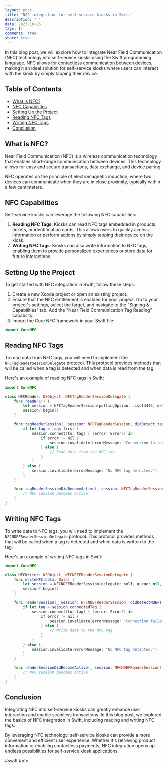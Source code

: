 ```yaml
---
layout: post
title: "NFC integration for self-service kiosks in Swift"
description: " "
date: 2023-10-05
tags: []
comments: true
share: true
---
```


In this blog post, we will explore how to integrate Near Field Communication (NFC) technology into self-service kiosks using the Swift programming language. NFC allows for contactless communication between devices, making it an ideal solution for self-service kiosks where users can interact with the kiosk by simply tapping their device.

## Table of Contents
- [What is NFC?](#what-is-nfc)
- [NFC Capabilities](#nfc-capabilities)
- [Setting Up the Project](#setting-up-the-project)
- [Reading NFC Tags](#reading-nfc-tags)
- [Writing NFC Tags](#writing-nfc-tags)
- [Conclusion](#conclusion)

## What is NFC?
Near Field Communication (NFC) is a wireless communication technology that enables short-range communication between devices. This technology allows for easy and secure transactions, data exchange, and device pairing.

NFC operates on the principle of electromagnetic induction, where two devices can communicate when they are in close proximity, typically within a few centimeters.

## NFC Capabilities
Self-service kiosks can leverage the following NFC capabilities:

1. **Reading NFC Tags**: Kiosks can read NFC tags embedded in products, tickets, or identification cards. This allows users to quickly access information or perform actions by simply tapping their device on the kiosk.
2. **Writing NFC Tags**: Kiosks can also write information to NFC tags, enabling them to provide personalized experiences or store data for future interactions.

## Setting Up the Project
To get started with NFC integration in Swift, follow these steps:

1. Create a new Xcode project or open an existing project.
2. Ensure that the NFC entitlement is enabled for your project. Go to your project's settings, select the target, and navigate to the "Signing & Capabilities" tab. Add the "Near Field Communication Tag Reading" capability.
3. Import the Core NFC framework in your Swift file: 
```swift
import CoreNFC
```

## Reading NFC Tags
To read data from NFC tags, you will need to implement the `NFCTagReaderSessionDelegate` protocol. This protocol provides methods that will be called when a tag is detected and when data is read from the tag.

Here's an example of reading NFC tags in Swift:
```swift
import CoreNFC

class NFCReader: NSObject, NFCTagReaderSessionDelegate {
    func readNFC() {
        let session = NFCTagReaderSession(pollingOption: .iso14443, delegate: self)
        session?.begin()
    }

    func tagReaderSession(_ session: NFCTagReaderSession, didDetect tags: [NFCTag]) {
        if let tag = tags.first {
            session.connect(to: tag) { (error: Error?) in
                if error != nil {
                    session.invalidate(errorMessage: "Connection failed.")
                } else {
                    // Read data from the NFC tag
                }
            }
        } else {
            session.invalidate(errorMessage: "No NFC tag detected.")
        }
    }

    func tagReaderSessionDidBecomeActive(_ session: NFCTagReaderSession) {
        // NFC session becomes active
    }
}
```

## Writing NFC Tags
To write data to NFC tags, you will need to implement the `NFCNDEFReaderSessionDelegate` protocol. This protocol provides methods that will be called when a tag is detected and when data is written to the tag.

Here's an example of writing NFC tags in Swift:
```swift
import CoreNFC

class NFCWriter: NSObject, NFCNDEFReaderSessionDelegate {
    func writeNFC(data: Data) {
        let session = NFCNDEFReaderSession(delegate: self, queue: nil, invalidateAfterFirstRead: false)
        session?.begin()
    }

    func readerSession(_ session: NFCNDEFReaderSession, didDetectNDEFs messages: [NFCNDEFMessage]) {
        if let tag = session.connectedTag {
            session.connect(to: tag) { (error: Error?) in
                if error != nil {
                    session.invalidate(errorMessage: "Connection failed.")
                } else {
                    // Write data to the NFC tag
                }
            }
        } else {
            session.invalidate(errorMessage: "No NFC tag detected.")
        }
    }

    func readerSessionDidBecomeActive(_ session: NFCNDEFReaderSession) {
        // NFC session becomes active
    }
}
```

## Conclusion
Integrating NFC into self-service kiosks can greatly enhance user interaction and enable seamless transactions. In this blog post, we explored the basics of NFC integration in Swift, including reading and writing NFC tags.

By leveraging NFC technology, self-service kiosks can provide a more convenient and efficient user experience. Whether it's retrieving product information or enabling contactless payments, NFC integration opens up endless possibilities for self-service kiosk applications.

#swift #nfc